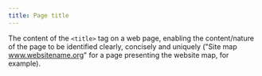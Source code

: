 ```yaml
---
title: Page title
---
```


The content of the `<title>` tag on a web page, enabling the content/nature of the page to be identified clearly, concisely and uniquely ("Site map www.websitename.org" for a page presenting the website map, for example).
